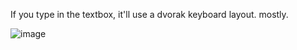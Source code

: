 If you type in the textbox, it'll use a dvorak keyboard layout. mostly.

![image](https://cloud.githubusercontent.com/assets/460874/15624164/d47d1af2-244e-11e6-9feb-3d74762da7cf.png)
